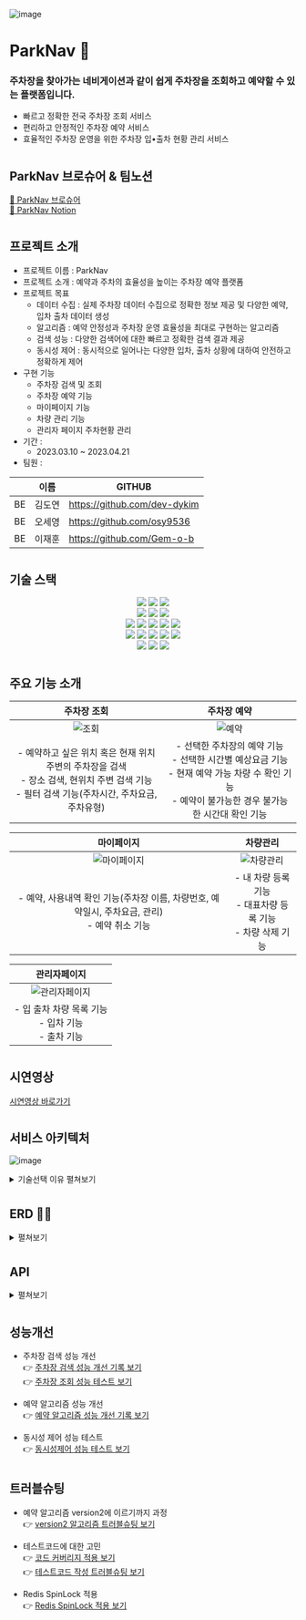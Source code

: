 
![image](https://user-images.githubusercontent.com/96133075/232795404-9395fee6-af6a-4f14-9f2e-3c991c5c9adf.png)

# ParkNav 🚌
### 주차장을 찾아가는 네비게이션과 같이 쉽게 주차장을 조회하고 예약할 수 있는 플랫폼입니다.

- 빠르고 정확한 전국 주차장 조회 서비스
- 편리하고 안정적인 주차장 예약 서비스
- 효율적인 주차장 운영을 위한 주차장 입•출차 현황 관리 서비스

#

## ParkNav 브로슈어 & 팀노션

[📗 ParkNav 브로슈어](https://park-nav.notion.site/ParkNav-d2000f88d39e45d5bf736f3ff3ae8a4a)<br>
[📙 ParkNav Notion](https://park-nav.notion.site/park-nav/ParkNav-a926b8c75e9a4497a6876ff25af53f3d)

#
## 프로젝트 소개 
- 프로젝트 이름 : ParkNav
- 프로젝트 소개 : 예약과 주차의 효율성을 높이는 주차장 예약 플랫폼
- 프로젝트 목표
    - 데이터 수집 : 실제 주차장 데이터 수집으로 정확한 정보 제공 및 다양한 예약, 입차 출차 데이터 생성
    - 알고리즘 : 예약 안정성과 주차장 운영 효율성을 최대로 구현하는 알고리즘
    - 검색 성능 : 다양한 검색어에 대한 빠르고 정확한 검색 결과 제공
    - 동시성 제어 : 동시적으로 일어나는 다양한 입차, 출차 상황에 대하여 안전하고 정확하게 제어
- 구현 기능
    - 주차장 검색 및 조회
    - 주차장 예약 기능
    - 마이페이지 기능
    - 차량 관리 기능
    - 관리자 페이지 주차현황 관리
- 기간 :
    - 2023.03.10 ~ 2023.04.21
- 팀원 : <br>


|     | 이름   | GITHUB |
|-----|------|--------|
| BE  | 김도연  | https://github.com/dev-dykim |
| BE  | 오세영  | https://github.com/osy9536 |
| BE  | 이재훈  | https://github.com/Gem-o-b |



#

## 기술 스택 
<div align=center> 
  <img src="https://img.shields.io/badge/java-002266?style=for-the-badge&logo=java&logoColor=white"> 
  <img src="https://img.shields.io/badge/python-FFE400?style=for-the-badge&logo=python&logoColor=4374D9"> 
  <img src="https://img.shields.io/badge/gradle-02303A?style=for-the-badge&logo=gradle&logoColor=white">
  <br>
  <img src="https://img.shields.io/badge/springboot-6DB33F?style=for-the-badge&logo=springboot&logoColor=white">
  <img src="https://img.shields.io/badge/springjpa-6DB33F?style=for-the-badge&logo=jpa&logoColor=white"> 
  <img src="https://img.shields.io/badge/springsecurity-6DB33F?style=for-the-badge&logo=jpa&logoColor=white"> 
  
 
  <br>

  <img src="https://img.shields.io/badge/html5-E34F26?style=for-the-badge&logo=html5&logoColor=white"> 
  <img src="https://img.shields.io/badge/javascript-F7DF1E?style=for-the-badge&logo=javascript&logoColor=black"> 
  <img src="https://img.shields.io/badge/css-1572B6?style=for-the-badge&logo=css3&logoColor=white"> 
  <img src="https://img.shields.io/badge/axios-61DAFB?style=for-the-badge&logo=axios&logoColor=black">
  <img src="https://img.shields.io/badge/Thymeleaf-339933?style=for-the-badge&logo=Thymeleaf&logoColor=white">
  <br>

  <img src="https://img.shields.io/badge/Docker-2496ED?style=for-the-badge&logo=Docker&logoColor=white">
  <img src="https://img.shields.io/badge/amazonaws-FF9436?style=for-the-badge&logo=amazonaws&logoColor=white">  
  <img src="https://img.shields.io/badge/amazon rds-61DAFB?style=for-the-badge&logo=amazonrds&logoColor=white">
  <img src="https://img.shields.io/badge/redis-DD0031?style=for-the-badge&logo=redis&logoColor=white">
  <img src="https://img.shields.io/badge/mysql-4479A1?style=for-the-badge&logo=mysql&logoColor=white"> 


  <br>
  <img src="https://img.shields.io/badge/github action-000000?style=for-the-badge&logo=githubaction&logoColor=white">
  <img src="https://img.shields.io/badge/junit5-F05032?style=for-the-badge&logo=junit5&logoColor=white">
  <img src="https://img.shields.io/badge/jmeter-000000?style=for-the-badge&logo=jmeter&logoColor=white">
</div>

#

## 주요 기능 소개 

| 주차장 조회  |                                                    주차장 예약                                                     |
|:-------:|:-------------------------------------------------------------------------------------------------------------:|
| ![조회](https://user-images.githubusercontent.com/111578825/231799138-15a1b191-accb-4a57-90af-0e4f8f25ce4e.gif) | ![예약](https://user-images.githubusercontent.com/96133075/232794949-774bf92a-0c78-46b0-b65c-6ce44ec4851d.gif) |
| - 예약하고 싶은 위치 혹은 현재 위치 주변의 주차장을 검색 <br>- 장소 검색, 현위치 주변 검색 기능<br>- 필터 검색 기능(주차시간, 주차요금, 주차유형) |        - 선택한 주차장의 예약 기능<br>- 선택한 시간별 예상요금 기능<br>- 현재 예약 가능 차량 수 확인 기능<br>- 예약이 불가능한 경우 불가능한 시간대 확인 기능         |


|                                                      마이페이지                                                       |               차량관리               |
|:----------------------------------------------------------------------------------------------------------------:|:--------------------------------:|
| ![마이페이지](https://user-images.githubusercontent.com/96133075/232794933-5d9f956f-8269-4a01-adb3-fc983b9a8ddb.gif) | ![차량관리](https://user-images.githubusercontent.com/96133075/232794961-591d8002-8ad2-4f00-8714-92e5e418cfae.gif)|
|                           - 예약, 사용내역 확인 기능(주차장 이름, 차량번호, 예약일시, 주차요금, 관리)<br>- 예약 취소 기능                           | - 내 차량 등록 기능<br>- 대표차량 등록 기능<br>- 차량 삭제 기능 |

|                                                      관리자페이지                                                       |
|:-----------------------------------------------------------------------------------------------------------------:|
| ![관리자페이지](https://user-images.githubusercontent.com/96133075/232794737-247c16f1-1014-455a-a065-ad8fc204aede.gif) |
|                                    - 입 출차 차량 목록 기능<br>- 입차 기능<br>- 출차 기능                                     |

#
## 시연영상 
[시연영상 바로가기]()

#
## 서비스 아키텍처 
![image](https://user-images.githubusercontent.com/96133075/231802682-82b6b5d7-b3ee-4171-a24c-fb817afa69d9.png)

<details>
<summary> 기술선택 이유 펼쳐보기 </summary>
<div markdown="1">

| 요구 사항    | 기술                                                                                                       | 기술 선택 이유                                                                                                                                                                                                                                                                                                                                                                                                                                  |
|----------|----------------------------------------------------------------------------------------------------------|-------------------------------------------------------------------------------------------------------------------------------------------------------------------------------------------------------------------------------------------------------------------------------------------------------------------------------------------------------------------------------------------------------------------------------------------|
| 동시성 제어   | 선택한 기술 :</br>- Lettuce 스핀락</br></br>선택지 :</br>- Pessimistic Locking</br>- Redisson 분산락</br>- Lettuce 스핀락 | Lettuce 스핀락</br>- Version2에서 시간대별 예약 현황 테이블을 만듦으로써 성능적인 면의 상승이 있었지만, 동시성 제어가 실패하게 되면 코어 로직에서 이전 Version1보다 치명적인 문제가 발생할 수 있음 </br>- Pessimistic Locking이 속도면에서 더 좋은 성능을 갖고 있지만, 다음과 같은 단점이 존재</br> • 동시에 많은 요청이오면 데드락(deadlock)이 발생할 가능성 </br>  • 특정 데이터에 락을거는 특성상 해당 로직의 추가적인 수정이 발생시 락의 위치를 바꾸거나 추가적인 락을 걸어야 함</br>  • 완벽한 동시성 제어가 되지 않을 수 있음</br>→ 동시성 제어의 속도면에서는 Pessimistic Locking이 더 좋은 성능일지라도, 전체적인 프로젝트의 안정성을 위해 Lettuce의 스핀락 사용 |
| CI/CD    | 선택한 기술 :</br>- GitHub Actions</br></br>선택지 :</br>- GitHub Actions</br>- Jenkins                          | GitHub Actions</br>- 무료이거나 비용이 저렴할 것</br>- 짧은 기간에 사용해야하기 때문에 러닝커브 및 예상 리소스가 낮을 것</br>- EC2에 배포가 가능해야하고 GIT과 연동이 될 것                                                                                                                                                                                                                                                                                                                       |
| Test     | 선택한 기술 :</br>- Jmeter, JUnit5                                                                            | Jmeter:</br>- 대용량 트래픽을 시뮬레이션할 수 있는 테스트 도구로써 Jmeter를 선정:</br>- 이를 통해 시스템이 정상적으로 대량의 요청을 처리할 수 있는지 확인, 병목 현상 발견:</br>:</br>JUnit5:</br>- 자바 언어를 기반으로 하는 유닛 테스트 도구:</br>- 단위 테스트 : 단위테스트를 통해 해당 메서드가 정상 작동하는지 확인:</br>- 통합 테스트 : 동시성 제어 기능을 테스트하고 다중 스레드 환경에서 안정성을 확인                                                                                                                                                                        |
| 검색 성능 개선 | 선택한 기술 : </br>- Fetch Join</br>- QueryDSL</br>- Fulltext index                                           | Fetch Join(N+1 문제)</br>- 부모 엔티티를 조회한 후 연관된 자식 엔티티를 조회하는 과정에서 부모 엔티티 수만큼 자식 엔티티를 조회하는 문제 해결</br></br>QueryDSL</br>- 자바 코드와 유사한 형태로 쿼리를 작성 가능 </br>    → 가독성 향상, 코드 재사용성 향상, 컴파일시 문법 오류 확인 가능</br>- 런타임에 쿼리를 조건에 따라 다르게 생성하고 실행해야 하는 동적쿼리 생성 가능</br></br>Fulltext index(ngram)</br>- ParkInfo의 name 컬럼에 index를 걺으로써 검색 속도 향상</br>- 특정 단어, 구 검색 정확성 향상                                                                                       |
| API      | 선택한 기술 :</br>- Kakao map API</br></br>선택지 :</br>- Kakao map API</br>- Naver map API                      | Kakao map API</br>- 선택기준 : 검색 시 다양한 조건에 의해 검색이 가능해야함 ( 건물명, 도로명, 주소 등)</br>- Naver map API : 주소에 대한 위도, 경도만 검색가능 ( 강남구, 서울시 등 )</br>- Kakao map API : 검색어에 대한 위도, 경도를 검색가능( 63빌딩, 강남구 등 )                                                                                                                                                                                                                                                 |

</div>
</details>

#
## ERD 👨🏻‍
<details>
<summary> 펼쳐보기 </summary>
<div markdown="1">  

![image](https://user-images.githubusercontent.com/96133075/231802720-bce7cf31-7553-4e7a-8981-6b1e873350f7.png)

</div>
</details>

#
## API 
<details>
<summary> 펼쳐보기 </summary>
<div markdown="1">  

![API 설계](https://user-images.githubusercontent.com/76714304/233368585-3da8e55e-4125-42fe-84c5-fff1880e6b2b.png)

</div>
</details>

#
## 성능개선


- 주차장 검색 성능 개선  
  👉 <a href="https://park-nav.notion.site/fe13e60753af4749912bdb0128d6c7b8" target="_blank"> 주차장 검색 성능 개선 기록 보기 </a>
  <br>
  👉 <a href="https://park-nav.notion.site/93a55b37bc8441e294581fcea80c0a4a" target="_blank"> 주차장 조회 성능 테스트 보기 </a>

- 예약 알고리즘 성능 개선  
  👉 <a href="https://park-nav.notion.site/ed0c8d7d03f44b1b84df5864747719a5" target="_blank"> 예약 알고리즘 성능 개선 기록 보기 </a>

- 동시성 제어 성능 테스트  
  👉 <a href="https://park-nav.notion.site/8462a3eb82484bb7bb3a464e61f4ea31" target="_blank"> 동시성제어 성능 테스트 보기 </a>

#
## 트러블슈팅 

- 예약 알고리즘 version2에 이르기까지 과정  
  👉 <a href="https://www.notion.so/park-nav/152d353a96734bb09175621f933c551e?pvs=4" target="_blank"> version2 알고리즘 트러블슈팅 보기 </a>

- 테스트코드에 대한 고민  
  👉 <a href="https://park-nav.notion.site/Jacoco-0c8a8ee50fb54c17b77e6c45950fab79" target="_blank"> 코드 커버리지 적용 보기 </a>
  <br>
  👉 <a href="https://park-nav.notion.site/7011b2513bdd4589b295f69a0b671db0" target="_blank"> 테스트코드 작성 트러블슈팅 보기 </a>

- Redis SpinLock 적용  
  👉 <a href="https://park-nav.notion.site/7ec0d3c0bef6487baacd605179d75110" target="_blank"> Redis SpinLock 적용 보기 </a>


